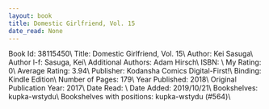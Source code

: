 ```yaml
---
layout: book
title: Domestic Girlfriend, Vol. 15
date_read: None
---
```


Book Id: 38115450\ 
Title: Domestic Girlfriend, Vol. 15\ 
Author: Kei Sasuga\ 
Author l-f: Sasuga, Kei\ 
Additional Authors: Adam Hirsch\ 
ISBN: \ 
My Rating: 0\ 
Average Rating: 3.94\ 
Publisher: Kodansha Comics Digital-First!\ 
Binding: Kindle Edition\ 
Number of Pages: 179\ 
Year Published: 2018\ 
Original Publication Year: 2017\ 
Date Read: \ 
Date Added: 2019/10/21\ 
Bookshelves: kupka-wstydu\ 
Bookshelves with positions: kupka-wstydu (#564)\ 

